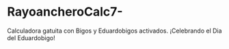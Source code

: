 # RayoancheroCalc7-
Calculadora gatuita con Bigos y Eduardobigos activados. ¡Celebrando el Dia del Eduardobigo!
